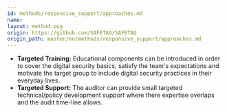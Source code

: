 ```yaml
---
id: methods/responsive_support/approaches.md
name: 
layout: method.pug
origin: https://github.com/SAFETAG/SAFETAG
origin_path: master/en/methods/responsive_support/approaches.md
---
```


* **Targeted Training:** Educational components can be introduced in order to cover the digital security basics, satisfy the team's expectations and motivate the target group to include digital security practices in their everyday lives.
* **Targeted Support:** The auditor can provide small targeted technical/policy development support where there expertise overlaps and the audit time-line allows. 



